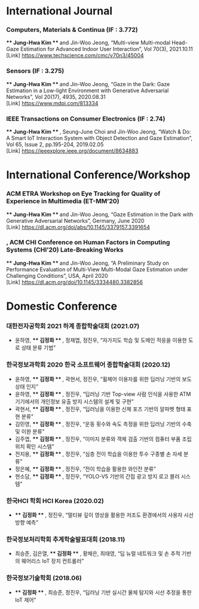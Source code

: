 # International Journal

### Computers, Materials & Continua (IF : 3.772) <br>
<b> ** Jung-Hwa Kim ** </b> and Jin-Woo Jeong, “Multi-view Multi-modal Head-Gaze Estimation for Advanced Indoor User Interaction”, Vol 70(3), 2021.10.11 <br>
[Link] https://www.techscience.com/cmc/v70n3/45004

### Sensors (IF : 3.275) <br>
<b> ** Jung-Hwa Kim ** </b> and Jin-Woo Jeong, “Gaze in the Dark: Gaze Estimation in a Low-light Environment with Generative Adversarial Networks”, Vol 20(17), 4935, 2020.08.31 <br>
[Link] https://www.mdpi.com/813334

### IEEE Transactions on Consumer Electronics (IF : 2.74) <br>
<b> ** Jung-Hwa Kim ** </b>, Seung-June Choi and Jin-Woo Jeong, “Watch & Do: A Smart IoT Interaction System with Object Detection and Gaze Estimation”, Vol 65, Issue 2, pp.195-204, 2019.02.05 <br> 
[Link] https://ieeexplore.ieee.org/document/8634883

# International Conference/Workshop

### ACM ETRA Workshop on Eye Tracking for Quality of Experience in Multimedia (ET-MM’20) <br>
<b> ** Jung-Hwa Kim ** </b> and Jin-Woo Jeong, “Gaze Estimation in the Dark with Generative Adversarial Networks”, Germany, June 2020 <br>
[Link] https://dl.acm.org/doi/abs/10.1145/3379157.3391654

### , ACM CHI Conference on Human Factors in Computing Systems (CHI’20) Late-Breaking Works <br>
<b> ** Jung-Hwa Kim ** </b> and Jin-Woo Jeong, “A Preliminary Study on Performance Evaluation of Multi-View Multi-Modal Gaze Estimation under Challenging Conditions”, USA, April 2020 <br>
[Link] 	https://dl.acm.org/doi/10.1145/3334480.3382856

# Domestic Conference
### 대한전자공학회 2021 하계 종합학술대회 (2021.07) <br>
* 윤하영, <b> ** 김정화 ** </b>, 정재엽, 정진우, “자가지도 학습 및 도메인 적응을 이용한 도로 상태 분류 기법”


### 한국정보과학회 2020 한국 소프트웨어 종합학술대회 (2020.12) <br>
* 윤하영, <b> ** 김정화 ** </b>, 곽현서, 정진우, “휠체어 이용자를 위한 딥러닝 기반의 보도 상태 인지”
* 윤하영, <b> ** 김정화 ** </b>, 정진우, “딥러닝 기반 Top-view 사람 인식을 사용한 ATM 기기에서의 개인정보 유출 방지 시스템의 설계 및 구현”
* 곽현서, <b> ** 김정화 ** </b>, 정진우, “딥러닝을 이용한 신체 포즈 기반의 알파벳 형태 표현 분류”
* 김민영, <b> ** 김정화 ** </b>, 정진우, “운동 횟수와 속도 측정을 위한 딥러닝 기반의 수축 및 이완 분류”
* 김주엽, <b> ** 김정화 ** </b>, 정진우, “이미지 분류와 객체 검출 기반의 컴퓨터 부품 조립 위치 확인 시스템”
* 전지용, <b> ** 김정화 ** </b>, 정진우, “심층 전이 학습을 이용한 투수 구종별 손 자세 분류”
* 정은혜, <b> ** 김정화 ** </b>, 정진우, “전이 학습을 활용한 와인잔 분류”
* 현소담, <b> ** 김정화 ** </b>, 정진우, “YOLO-V5 기반의 간접 광고 방지 로고 블러 시스템”

### 한국HCI 학회 HCI Korea (2020.02) 
* <b> ** 김정화 ** </b>, 정진우, “멀티뷰 깊이 영상을 활용한 저조도 환경에서의 사용자 시선 방향 예측”

### 한국정보처리학회 추계학술발표대회 (2018.11)
* 최승준, 김은열, <b> ** 김정화 ** </b>, 황채은, 최태영, “딥 뉴럴 네트워크 및 손 추적 기반의 웨어리스 IoT 장치 컨트롤러”

### 한국정보기술학회 (2018.06)
* <b> ** 김정화 ** </b>, 최승준, 정진우, “딥러닝 기반 실시간 물체 탐지와 시선 추정을 통한 IoT 제어”
